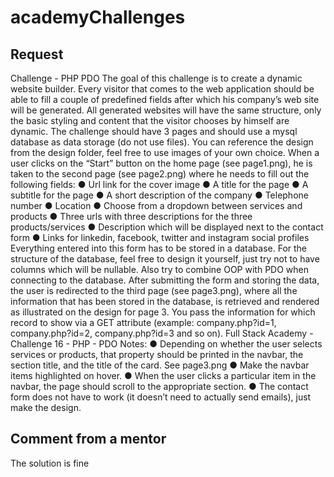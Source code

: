 # academyChallenges
## Request

Challenge - PHP PDO
The goal of this challenge is to create a dynamic website builder. Every visitor
that comes to the web application should be able to fill a couple of
predefined fields after which his company’s web site will be generated. All
generated websites will have the same structure, only the basic styling and
content that the visitor chooses by himself are dynamic.
The challenge should have 3 pages and should use a mysql database as data
storage (do not use files). You can reference the design from the design
folder, feel free to use images of your own choice.
When a user clicks on the “Start” button on the home page (see page1.png),
he is taken to the second page (see page2.png) where he needs to fill out the
following fields:
● Url link for the cover image
● A title for the page
● A subtitle for the page
● A short description of the company
● Telephone number
● Location
● Choose from a dropdown between services and products
● Three urls with three descriptions for the three products/services
● Description which will be displayed next to the contact form
● Links for linkedin, facebook, twitter and instagram social profiles
Everything entered into this form has to be stored in a database. For the
structure of the database, feel free to design it yourself, just try not to have
columns which will be nullable. Also try to combine OOP with PDO when
connecting to the database.
After submitting the form and storing the data, the user is redirected to the
third page (see page3.png), where all the information that has been stored in
the database, is retrieved and rendered as illustrated on the design for page 3.
You pass the information for which record to show via a GET attribute
(example: company.php?id=1, company.php?id=2, company.php?id=3 and so
on).
Full Stack Academy - Challenge 16 - PHP - PDO
Notes:
● Depending on whether the user selects services or products, that
property should be printed in the navbar, the section title, and the title
of the card. See page3.png
● Make the navbar items highlighted on hover.
● When the user clicks a particular item in the navbar, the page should
scroll to the appropriate section.
● The contact form does not have to work (it doesn’t need to actually
send emails), just make the design.


## Comment from a mentor
The solution is fine